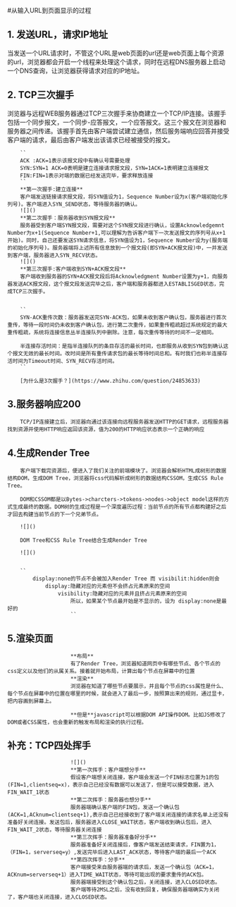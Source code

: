 #从输入URL到页面显示的过程
## 1. 发送URL，请求IP地址
当发送一个URL请求时，不管这个URL是web页面的url还是web页面上每个资源的url，浏览器都会开启一个线程来处理这个请求，同时在远程DNS服务器上启动一个DNS查询，让浏览器获得请求对应的IP地址。

## 2. TCP三次握手

浏览器与远程WEB服务器通过TCP三次握手来协商建立一个TCP/IP连接。该握手包括一个同步报文，一个同步-应答报文，一个应答报文。这三个报文在浏览器和服务器之间传递。该握手首先由客户端尝试建立通信，然后服务端响应回答并接受客户端的请求，最后由客户端发出该请求已经被接受的报文。
    ![]()
        
        ``
        ACK :ACK=1表示该报文段中有确认号需要处理
        SYN:SYN=1 ACK=0表明是建立连接请求报文段，SYN=1ACK=1表明建立连接报文
        FIN:FIN=1表示对端的数据已经发送完毕，要求释放连接
        ``
        **第一次握手:建立连接**
        客户端发送链接请求报文段，将SYN值设为1，Sequence Number设为x(客户端初始化序列号)。客户端进入SYN_SEND状态，等待服务器的确认。
        ![]()
        **第二次握手：服务器收到SYN报文段**
        服务器受到客户端SYN报文段，需要对这个SYN报文段进行确认，设置Acknowledgemnt Number为x+1(Sequence Number+1,可以理解为告诉客户端下一次发送报文的序列号从x+1开始)。同时，自己还要发送SYN请求信息，将SYN值设为1，Sequence Number设为y(服务端的初始化序列号)。服务器端将上述所有信息放到一个报文段(即SYN+ACK报文段)中，一并发送到客户端，服务器进入SYN_RECV状态。
        ![]()
        **第三次握手:客户端收到SYN+ACK报文段**
        客户端收到服务器的SYN+ACK报文段后将Acknowledgment Number设置为y+1，向服务器发送ACK报文段，这个报文段发送完毕之后，客户端和服务器都进入ESTABLISGED状态，完成TCP三次握手。
        
        
        ``
        SYN-ACK重传次数：服务器发送完SYN-ACK包，如果未收到客户确认包，服务器进行首次重传，等待一段时间仍未收到客户确认包，进行第二次重传，如果重传粗疏超过系统规定的最大重传粗疏，系统将连接信息丛半连接队列中删除。注意，每次重传等待的时间不一定相同。
        
        半连接存活时间：是指半连接队列的条目存活的最长时间，也即服务从收到SYN包到确认这个报文无效的最长时间。改时间是所有重传请求包的最长等待时间总和。有时我们也称半连接存活时间为Timeout时间、SYN_RECV存活时间。
        ``
        
        [为什么是3次握手？](https://www.zhihu.com/question/24853633)
        
## 3.服务器响应200
        TCP/IP连接建立后，浏览器向通过该连接向远程服务器发送HTTP的GET请求，远程服务器找到资源并使用HTTP响应返回该资源，值为200的HTTP响应状态表示一个正确的响应
## 4.生成Render Tree
        客户端下载完资源后，便进入了我们关注的前端模块了。浏览器会解析HTML成树形的数据结构DOM，生成DOM Tree，浏览器将css代码解析成树形的数据结构CSSOM，生成CSS Rule Tree。
        
        DOM和CSSOM都是以Bytes->charcters->tokens->nodes->object model这样的方式生成最终的数据。DOM树的生成过程是一个深度遍历过程：当前节点的所有节点都构建好之后才回去构建当前节点的下一个兄弟节点。
        
        ![]()
        
        DOM Tree和CSS Rule Tree结合生成Render Tree
        
        ![]()
        
        
        ``
            display:none的节点不会被加入Render Tree 而 visibilit:hidden则会
                display:隐藏对应的元素但不会挤占元素原来的空间
                    visibility:隐藏对应的元素并且挤占元素原来的空间
                        所以，如果某个节点最开始是不显示的，设为 display:none是最好的
                        ``
                        
## 5.渲染页面
                        **布局**
                        有了Render Tree，浏览器知道网页中有哪些节点、各个节点的css定义以及他们的从属关系。接着就开始布局，计算出每个节点在屏幕中的位置
                        **渲染**
                        浏览器在知道了哪些节点要展示，并且每个节点的css属性是什么、每个节点在屏幕中的位置在哪里的时候，就会进入了最后一步，按照算出来的规则，通过显卡，把内容画到屏幕上。
                        
                        **但是**javascript可以根据DOM API操作DOM。比如JS修改了DOM或者CSS属性，也会重新的触发布局和渲染的执行过程。
                        
## 补充：TCP四处挥手
                        ![]()
                        **第一次挥手：客户端想分手**
                        假设客户端想关闭连接，客户端会发送一个FIN标志位置为1的包(FIN=1,clientseq=x)，表示自己已经没有数据可以发送了，但是可以接受数据，进入FIN_WAIT_1状态
                        **第二次挥手：服务器也想分手**
                        服务器端确认客户端的FIN包，发送一个确认包(ACK=1,ACknum=clientseq+1),表示自己已经接收到了客户端关闭连接的请求名单上还没有准备好关闭连接。发送包后，服务器进入CLOSE_WAIT状态，客户端收到确认包后，进入FIN_WAIT_2状态，等待服务器关闭连接
                        **第三次挥手：服务器准备好分手**
                        服务器准备好关闭连接后，像客户端发送结束请求，FIN置为1，（FIN=1，serverseq=y）,发送完毕后进入LAST_ACK状态，等待客户端的最后一个ACK
                        **第四次挥手：分手**
                        客户端接受来自服务器端的请求后，发送一个确认包（ACK=1，ACKnum=serverseq+1）进入TIME_WAIT状态，等待可能出现的要求重传的ACK包。 
                        服务器端接受到这个确认包之后，关闭连接，进入CLOSED状态。
                        客户端等待2MSL之后，没有收到回复，确保服务器端确实为关闭了，客户端也关闭连接，进入CLOSED状态。
